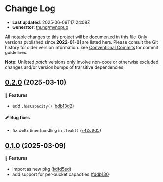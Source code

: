 # Change Log

- **Last updated**: 2025-06-09T17:24:08Z
- **Generator**: [thi.ng/monopub](https://thi.ng/monopub)

All notable changes to this project will be documented in this file.
Only versions published since **2022-01-01** are listed here.
Please consult the Git history for older version information.
See [Conventional Commits](https://conventionalcommits.org/) for commit guidelines.

**Note:** Unlisted _patch_ versions only involve non-code or otherwise excluded changes
and/or version bumps of transitive dependencies.

## [0.2.0](https://github.com/thi-ng/umbrella/tree/@thi.ng/leaky-bucket@0.2.0) (2025-03-10)

#### 🚀 Features

- add `.hasCapacity()` ([bdb13d2](https://github.com/thi-ng/umbrella/commit/bdb13d2))

#### 🩹 Bug fixes

- fix delta time handling in `.leak()` ([a42c9d5](https://github.com/thi-ng/umbrella/commit/a42c9d5))

## [0.1.0](https://github.com/thi-ng/umbrella/tree/@thi.ng/leaky-bucket@0.1.0) (2025-03-09)

#### 🚀 Features

- import as new pkg ([bdfd5ed](https://github.com/thi-ng/umbrella/commit/bdfd5ed))
- add support for per-bucket capacities ([fddb130](https://github.com/thi-ng/umbrella/commit/fddb130))
